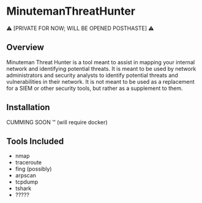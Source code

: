 # MinutemanThreatHunter
:warning: [PRIVATE FOR NOW; WILL BE OPENED POSTHASTE] :warning:

## Overview
Minuteman Threat Hunter is a tool meant to assist in mapping your internal network and identifying potential threats. It is meant to be used by network administrators and security analysts to identify potential threats and vulnerabilities in their network. It is not meant to be used as a replacement for a SIEM or other security tools, but rather as a supplement to them.

## Installation
CUMMING SOON :tm: (will require docker)

## Tools Included

- nmap
- traceroute
- fing (possibly)
- arpscan
- tcpdump
- tshark
- ?????

